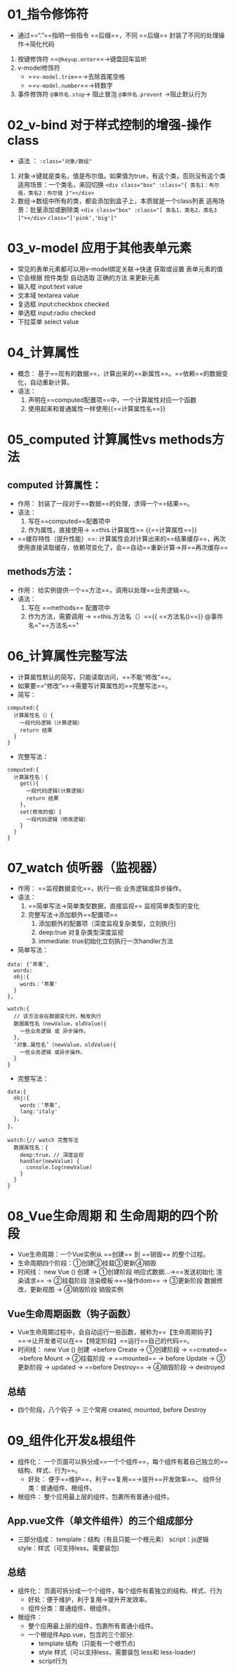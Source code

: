 # 01_指令修饰符
- 通过==“.”==指明一些指令 ==后缀==，不同 ==后缀== 封装了不同的处理操作→简化代码
1. 按键修饰符
    ==`@keyup.enter`==→键盘回车监听
2. v-model修饰符
    - ==`v-model.trim`==→去除首尾空格
    - ==`v-model.number`==→转数字
3. 事件修饰符
    `@事件名.stop`→ 阻止冒泡
    `@事件名.prevent` →阻止默认行为
# 02_v-bind 对于样式控制的增强-操作class
- 语法 ：
    `:class="对象/数组"`
1. 对象→键就是类名，值是布尔值。如果值为true，有这个类，否则没有这个类
    适用场景：一个类名，来回切换
    `<div class="box" :class="{ 类名1：布尔值，类名2：布尔值 }"></div>`
2. 数组→数组中所有的类，都会添加到盒子上，本质就是一个class列表
    适用场景：批量添加或删除类
    `<div class="box" :class="[ 类名1，类名2，类名3 ]"></div>`
        `class="['pink','big']"`
# 03_v-model 应用于其他表单元素
- 常见的表单元素都可以用v-model绑定关联→快速 获取或设置 表单元素的值
- 它会根据 控件类型 自动选取 正确的方法 来更新元素
 - 输入框 input:text
    value
 - 文本域 textarea
    value
 - 复选框 input:checkbox
    checked
 - 单选框 input:radio
    checked
 - 下拉菜单 select
    value
# 04_计算属性
- 概念：
    基于==现有的数据==，计算出来的==新属性==。==依赖==的数据变化，自动重新计算。
- 语法：
    1. 声明在==computed配置项==中，一个计算属性对应一个函数
    2. 使用起来和普通属性一样使用{{==计算属性名==}}
# 05_computed 计算属性vs methods方法
## computed 计算属性：
- 作用：
    封装了一段对于==数据==的处理，求得一个==结果==。
- 语法：
    1. 写在==computed==配置项中
    2. 作为属性，直接使用→ ==this.计算属性== {{==计算属性==}}
- ==缓存特性（提升性能）==:
    计算属性会对计算出来的==结果缓存==，再次使用直接读取缓存，依赖项变化了，会==自动==重新计算→并==再次缓存==
## methods方法：
- 作用：
    给实例提供一个==方法==，调用以处理==业务逻辑==。
- 语法：
    1. 写在 ==methods== 配置项中
    2. 作为方法，需要调用 → ==this.方法名（）=={{ ==方法名()==}} @事件名="==方法名=="
# 06_计算属性完整写法
- 计算属性默认的简写，只能读取访问，==不能“修改"==。
- 如果要==“修改”==→需要写计算属性的==完整写法==。
- 简写：
```
computed:{
  计算属性名（）{
    一段代码逻辑（计算逻辑）
    return 结果
  }
}
```
- 完整写法：
```
computed:{
  计算属性名：{
    get(){
      一段代码逻辑(计算逻辑)
      return 结果
    },
    set(修改的值）{
      一段代码逻辑（修改逻辑）
    }
  }
}
```
# 07_watch 侦听器（监视器）
- 作用：
    ==监视数据变化==，执行一些 业务逻辑或异步操作。
- 语法：
    1. ==简单写法→简单类型数据，直接监视==
        监视简单类型的变化
    2. 完整写法→添加额外==配置项==
        1. 添加额外的配置项（深度监视复杂类型，立刻执行)
        2. deep:true 对复杂类型深度监视
        3. immediate: true初始化立刻执行一次handler方法
- 简单写法：
```
data: {‘苹果’,
  words:
  obj:{
    words：‘苹果'
  }
},

watch:{
  // 该方法会在数据变化时，触发执行
  数据属性名（newValue，oldValue){
    一些业务逻辑 或 异步操作。
  },
  ‘对象.属性名’（newValue，oldValue){
    一些业务逻辑 或异步操作。
  }
}
```
- 完整写法：
```
data:{
  obj:{
    words：‘苹果’,
    lang:'italy'
  }，
}，

watch:{// watch 完整写法
  数据属性名：{
    deep:true，// 深度监视
    handler(newValue) {
      console.log(newValue)
    }
  }
}
```
# 08_Vue生命周期 和 生命周期的四个阶段
- Vue生命周期：一个Vue实例从 ==创建== 到 ==销毁== 的整个过程。
- 生命周期四个阶段：①创建②挂载③更新④销毁
- 时间线：
    new Vue () 创建 → ①创建阶段 响应式数据...→==发送初始化 渲染请求== → ②挂载阶段 渲染模板→==操作dom== → ③更新阶段 数据修改，更新视图 → ④销毁阶段 销毁实例
## Vue生命周期函数（钩子函数）
- Vue生命周期过程中，会自动运行一些函数，被称为==【生命周期钩子】==→让开发者可以在==【特定阶段】==运行==自己的代码==。
- 时间线：
    new Vue () 创建 →before Create → ①创建阶段 → ==created== →before Mount → ②挂载阶段 → ==mounted== → before Update → ③更新阶段 → updated → ==before Destroy== → ④销毁阶段 → destroyed
## 总结
- 四个阶段，八个钩子 → 三个常用 created, mounted, before Destroy
# 09_组件化开发&根组件
- 组件化：
    一个页面可以拆分成==一个个组件==，每个组件有着自己独立的==结构、样式、行为==。
    - 好处：
        便于==维护==，利于==复用==→提升==开发效率==。
        组件分类：普通组件、根组件。
- 根组件：
    整个应用最上层的组件，包裹所有普通小组件。
## App.vue文件（单文件组件）的三个组成部分
- 三部分组成：
    template：结构（有且只能一个根元素）
    script：js逻辑
    style：样式（可支持less，需要装包)
## 总结
- 组件化：
    页面可拆分成一个个组件，每个组件有着独立的结构、样式、行为
    - 好处：便于维护，利于复用→提升开发效率。
    - 组件分类：普通组件、根组件。
- 根组件：
    - 整个应用最上层的组件，包裹所有普通小组件。
    - 一个根组件App.vue，包含的三个部分:
        - template 结构（只能有一个根节点)
        - style 样式（可以支持less，需要装包 less和 less-loader)
        - script行为
